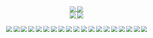 <center>
  <a href="#">
    <img align="center" src="https://github-readme-stats.vercel.app/api?username=mlackey9601&hide=stars&include_all_commits=true&count_private=true&show_icons=true&theme=react" />
  </a>
  <a href="#">
    <img align="center" src="https://github-readme-stats.vercel.app/api/top-langs/?username=mlackey9601&layout=compact&theme=react" />
  </a> 
  <br>
  <div>
    <a href="https://www.linkedin.com/in/michaelglackey/"><img src="https://img.shields.io/badge/-LinkedIn-0077B5?style=flat-square&logo=LinkedIn&logoColor=white" /> </a>
    <a href="https://www.github.com/users/follow?target=mlackey9601/"><img src="https://img.shields.io/github/followers/mlackey9601?color=black&label=GitHub&logo=GitHub&logoColor=white&style=flat-square" /> </a>
  </div>
  <br>
  <div>
      <img src="https://img.shields.io/badge/-HTML5-E34F26?style=flat-square&logo=html5&logoColor=white" /> 
      <img src="https://img.shields.io/badge/-CSS3-1572B6?style=flat-square&logo=css3" /> 
      <img src="https://img.shields.io/badge/-JavaScript-black?style=flat-square&logo=javascript" /> 
      <img src="https://img.shields.io/badge/-ReactJS-black?style=flat-square&logo=react" /> 
      <img src="https://img.shields.io/badge/-NodeJS-black?style=flat-square&logo=Node.js" /> 
      <img src="https://img.shields.io/badge/-Python3-black?style=flat-square&logo=Python" /> 
      <img src="https://img.shields.io/badge/-Django-darkgreen?style=flat-square&logo=django" /> 
      <img src="https://img.shields.io/badge/-PostgreSQL-336791?style=flat-square&logo=postgresql" /> 
      <img src="https://img.shields.io/badge/-MongoDB-black?style=flat-square&logo=mongodb" /> 
      <img src="https://img.shields.io/badge/Amazon%20AWS-232F3E?style=flat-square&logo=amazon-aws" /> 
      <img src="https://img.shields.io/badge/JWT-000000?style=flat-square&logo=json-web-tokens" /> 
      <img src="https://img.shields.io/badge/-Bootstrap-563D7C?style=flat-square&logo=bootstrap" /> 
      <img src="https://img.shields.io/badge/-Material_UI-0081CB?style=flat-square&logo=material-ui" /> 
      <img src="https://img.shields.io/badge/-Git-black?style=flat-square&logo=git" /> 
      <img src="https://img.shields.io/badge/-Heroku-430098?style=flat-square&logo=heroku" /> 
      <img src="https://img.shields.io/badge/-VS_Code-007ACC?style=flat-square&logo=visual-studio-code" /> 
      <img src="https://img.shields.io/badge/-Insomnia-5849BE?style=flat-square&logo=insomnia" /> 
      <img src="https://img.shields.io/badge/-Slack-4A154B?style=flat-square&logo=slack" /> 
      <img src="https://img.shields.io/badge/-Zoom-black?style=flat-square&logo=zoom" /> 
    </div>
  </center>

